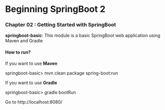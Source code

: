 # Beginning SpringBoot 2


### Chapter 02 : Getting Started with SpringBoot

**springboot-basic**: This module is a basic SpringBoot web application using Maven and Gradle

#### How to run?

If you want to use **Maven** 

springboot-basic> mvn clean package spring-boot:run

If you want to use **Gradle**

springboot-basic> gradle bootRun


Go to http://localhost:8080/
